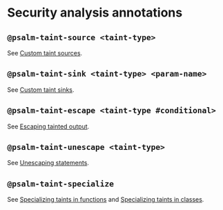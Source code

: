 # Security analysis annotations

## `@psalm-taint-source <taint-type>`

See [Custom taint sources](custom_taint_sources.md#taint-source-annotation).

## `@psalm-taint-sink <taint-type> <param-name>`

See [Custom taint sinks](custom_taint_sinks.md).

## `@psalm-taint-escape <taint-type #conditional>`

See [Escaping tainted output](avoiding_false_positives.md#escaping-tainted-output).

## `@psalm-taint-unescape <taint-type>`

See [Unescaping statements](avoiding_false_negatives.md#unescaping-statements).

## `@psalm-taint-specialize`

See [Specializing taints in functions](avoiding_false_positives.md#specializing-taints-in-functions) and [Specializing taints in classes](avoiding_false_positives.md#specializing-taints-in-classes).
